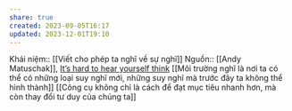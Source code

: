 ```yaml
---
share: true
created: 2023-09-05T16:17
updated: 2023-12-01T19:10
---
```

Khái niệm:: 
[[Viết cho phép ta nghĩ về sự nghĩ]]
Nguồn:: [[Andy Matuschak]], [It’s hard to hear yourself think](https://notes.andymatuschak.org/zWzVw2VM4TPjpKXnHUfLaso)
[[Môi trường nghĩ là nơi ta có thể có những loại suy nghĩ mới, những suy nghĩ mà trước đây ta không thể hình thành]]
[[Công cụ không chỉ là cách để đạt mục tiêu nhanh hơn, mà còn thay đổi tư duy của chúng ta]]
